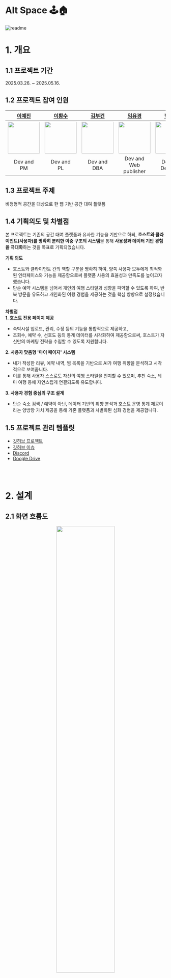 # Alt Space 🕹🏠
![readme](https://github.com/user-attachments/assets/7f5ecd20-02e3-46d3-a9ab-08acb17b5104)


# 1. 개요
## 1.1 프로젝트 기간
2025.03.26. ~ 2025.05.16.

## 1.2 프로젝트 참여 인원
|<a href="https://github.com/kungfugay">이예진|<a href="https://github.com/linea89kr">이황수|<a href="https://github.com/kimbugeon">김부건|<a href="https://github.com/imyukyung">임유경|<a href="https://github.com/jwpark-99">박정우|
|:---:|:---:|:---:|:---:|:---:|
|<img src="https://avatars.githubusercontent.com/u/121864128?v=4" width="100">|<img src="https://avatars.githubusercontent.com/u/34230941?v=4" width="100">|<img src="https://avatars.githubusercontent.com/u/55525567?v=4" width="100">|<img src="https://avatars.githubusercontent.com/u/202033529?s=130&v=4" width="100">|<img src="https://avatars.githubusercontent.com/u/192863504?v=4" width="100">|
|Dev and<br>PM|Dev and<br>PL|Dev and<br>DBA|Dev and<br>Web publisher|Dev and<br>Desinger|

## 1.3 프로젝트 주제
비정형적 공간을 대상으로 한 웹 기반 공간 대여 플랫폼

## 1.4 기획의도 및 차별점
본 프로젝트는 기존의 공간 대여 플랫폼과 유사한 기능을 기반으로 하되, **호스트와 클라이언트(사용자)를 명확히 분리한 이중 구조의 시스템**을 통해 **사용성과 데이터 기반 경험을 극대화**하는 것을 목표로 기획되었습니다.  

**기획 의도**  
- 호스트와 클라이언트 간의 역할 구분을 명확히 하여, 양쪽 사용자 모두에게 최적화된 인터페이스와 기능을 제공함으로써 플랫폼 사용의 효율성과 만족도를 높이고자 했습니다.
- 단순 예약 시스템을 넘어서 개인의 여행 스타일과 성향을 파악할 수 있도록 하여, 반복 방문을 유도하고 개인화된 여행 경험을 제공하는 것을 핵심 방향으로 설정했습니다.
  
**차별점**  
**1. 호스트 전용 페이지 제공**  
   - 숙박시설 업로드, 관리, 수정 등의 기능을 통합적으로 제공하고,  
   - 조회수, 예약 수, 선호도 등의 통계 데이터를 시각화하여 제공함으로써, 호스트가 자신만의 마케팅 전략을 수립할 수 있도록 지원합니다.

**2. 사용자 맞춤형 '마이 페이지' 시스템**  
   - 내가 작성한 리뷰, 예약 내역, 찜 목록을 기반으로 AI가 여행 취향을 분석하고 시각적으로 보여줍니다.  
   - 이를 통해 사용자 스스로도 자신의 여행 스타일을 인지할 수 있으며, 추천 숙소, 테마 여행 등에 자연스럽게 연결되도록 유도합니다.

**3. 사용자 경험 중심의 구조 설계**  
   - 단순 숙소 검색 / 예약이 아닌, 데이터 기반의 취향 분석과 호스트 운영 통계 제공이라는 양방향 가치 제공을 통해 기존 플랫폼과 차별화된 심화 경험을 제공합니다.  

## 1.5 프로젝트 관리 템플릿
- [깃허브 프로젝트](https://github.com/orgs/mc-team-two/projects/9)
- [깃허브 이슈](https://github.com/mc-team-two/altspace/issues)
- [Discord](https://discord.gg/BvPUVb4k)
- [Google Drive](https://drive.google.com/drive/folders/13tLna9244HiX4T5478tl90hapI7bvmfs)
  
<br><br>

# 2. 설계
## 2.1 화면 흐름도
<div align="center">
  <img width="60%" src="https://github.com/user-attachments/assets/a40bf190-1302-4796-988d-642b1e3c59dd"/>
  <img width="90%" src="https://github.com/user-attachments/assets/ac02cc95-2208-4af3-9329-1ba09bcb4e8e"/>
</div>
<br><br>

## 2.2 서비스 흐름도
<div align="center">
  <img width="60%" src="https://github.com/user-attachments/assets/9c2b7f28-db66-49d5-9fb0-e1dd4e6ed7b2"/>
</div>
<br><br>

## 2.3 DB 설계 (ERD)
<img width="100%" src="https://github.com/user-attachments/assets/22f70e1f-817f-4bdc-a3ff-9cff406ebe9e"/>
<br><br>

# 3. 구현
## 3.1 개발 환경 및 수행 도구

| 분류       | 기술 스택 |
| ---------- | ---------- |
| **개발 언어** | ![Java](https://img.shields.io/badge/Java-007396?style=for-the-badge&logo=oracle&logoColor=white) ![HTML](https://img.shields.io/badge/HTML5-E34F26?style=for-the-badge&logo=html5&logoColor=white) ![CSS](https://img.shields.io/badge/CSS3-1572B6?style=for-the-badge&logo=css3&logoColor=white) ![JavaScript](https://img.shields.io/badge/JavaScript-F7DF1E?style=for-the-badge&logo=javascript&logoColor=black) |
| **프레임워크 & 라이브러리** | ![Spring Boot](https://img.shields.io/badge/Spring%20Boot-6DB33F?style=for-the-badge&logo=springboot&logoColor=white) ![MyBatis](https://img.shields.io/badge/MyBatis-BB1A1A?style=for-the-badge&logo=MyBatis&logoColor=white) ![JSP](https://img.shields.io/badge/JSP-007396?style=for-the-badge&logo=java&logoColor=white) ![Bootstrap](https://img.shields.io/badge/Bootstrap-7952B3?style=for-the-badge&logo=bootstrap&logoColor=white) |
| **IDE**      | ![IntelliJ IDEA](https://img.shields.io/badge/IntelliJ-000000?style=for-the-badge&logo=intellijidea&logoColor=white) |
| **협업 도구** | ![Discord](https://img.shields.io/badge/Discord-5865F2?style=for-the-badge&logo=discord&logoColor=white) ![Zoom](https://img.shields.io/badge/Zoom-2D8CFF?style=for-the-badge&logo=zoom&logoColor=white) ![Google Drive](https://img.shields.io/badge/Google%20Drive-4285F4?style=for-the-badge&logo=googledrive&logoColor=white) |
| **DB**      | ![MySQL](https://img.shields.io/badge/MySQL-4479A1?style=for-the-badge&logo=mysql&logoColor=white) |
| **API**     | ![Gemini AI](https://img.shields.io/badge/Gemini%20AI-FF6F61?style=for-the-badge) |
| **서버 배포** | ![NCP](https://img.shields.io/badge/Naver%20Cloud-03C75A?style=for-the-badge&logo=naver&logoColor=white) |


## 3.2 팀원별 역할 분장
~~ 주요 업무( 구현한 페이지 및 기능, api 등) ~~

<br><br>

## 3.3 프로젝트 핵심 기능
### 게스트(client) 페이지
~여기에 스크린샷~

### 호스트(admin) 페이지
~여기에 스크린샷~
<br><br>

## 3.4 프로젝트 일반 기능
### 게스트(clinet) 페이지
~여기에 스크린샷~
### 호스트(admin) 페이지
~여기에 스크린샷~
<br><br>

# 4. 트러블슈팅
| name | Issues | Problem Solving | Linked Issue |
|:---:|:---:|:---:|:---:|
| 이예진 | ... | ...|[💬](https://github.com/mc-team-two/altspace/issues/155)|
| 이황수 | ... | ...|...|
| 임유경 | ... | ...|...|
| 김부건 | ... | ...|...|
| 박정우 | ... | ...|...|
